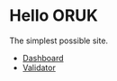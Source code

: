 # Hello ORUK

The simplest possible site.

- [Dashboard](/developer/tools/dashboard)
- [Validator](/developer/tools/validator)

